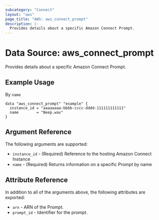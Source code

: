 ```yaml
---
subcategory: "Connect"
layout: "aws"
page_title: "AWS: aws_connect_prompt"
description: |-
  Provides details about a specific Amazon Connect Prompt.
---
```


# Data Source: aws_connect_prompt

Provides details about a specific Amazon Connect Prompt.

## Example Usage

By `name`

```hcl
data "aws_connect_prompt" "example" {
  instance_id = "aaaaaaaa-bbbb-cccc-dddd-111111111111"
  name        = "Beep.wav"
}
```

## Argument Reference

The following arguments are supported:

* `instance_id` - (Required) Reference to the hosting Amazon Connect Instance
* `name` - (Required) Returns information on a specific Prompt by name

## Attribute Reference

In addition to all of the arguments above, the following attributes are exported:

* `arn` - ARN of the Prompt.
* `prompt_id` - Identifier for the prompt.
